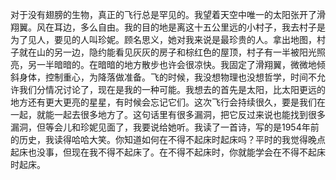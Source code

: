 对于没有翅膀的生物，真正的飞行总是罕见的。我望着天空中唯一的太阳张开了滑翔翼。风在耳边，多么自由。我的目的地是离这十五公里远的小村子，我去村子是为了见人，要见的人叫珍妮。顾名思义，她对我来说是最珍贵的人。拿出地图，村子就在山的另一边，隐约能看见灰灰的房子和棕红色的屋顶，村子有一半被阳光照亮，另一半暗暗的。在暗暗的地方散步也许会很凉快。我固定了滑翔翼，微微地倾斜身体，控制重心，为降落做准备。飞的时候，我没想物理也没想哲学，时间不允许我们分情况讨论了，现在是我的一种可能。我想去的首先是太阳，比太阳更远的地方还有更大更亮的星星，有时候会忘记它们。这次飞行会持续很久，要是我们在一起，就能一起去很多地方了。这句话里有很多漏洞，把它反过来说也能找到很多漏洞，但等会儿和珍妮见面了，我要说给她听。我读了一首诗，写的是1954年前的历史，我读得哈哈大笑。你知道如何在不得不起床时起床吗？平时的我觉得晚点起床也没事，但现在我不得不起床了。在不得不起床时，你就能学会在不得不起床时起床。
